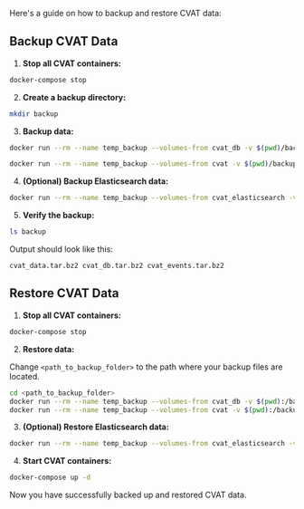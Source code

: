 Here's a guide on how to backup and restore CVAT data:

## Backup CVAT Data

1. **Stop all CVAT containers:**

```bash
docker-compose stop
```

2. **Create a backup directory:**

```bash
mkdir backup
```

3. **Backup data:**

```bash
docker run --rm --name temp_backup --volumes-from cvat_db -v $(pwd)/backup:/backup ubuntu bash -c "apt-get update && apt-get install -y bzip2 && tar -cjvf /backup/cvat_db.tar.bz2 /var/lib/postgresql/data"

docker run --rm --name temp_backup --volumes-from cvat -v $(pwd)/backup:/backup ubuntu bash -c "apt-get update && apt-get install -y bzip2 && tar -cjvf /backup/cvat_data.tar.bz2 /home/django/data"
```

4. **(Optional) Backup Elasticsearch data:**

```bash
docker run --rm --name temp_backup --volumes-from cvat_elasticsearch -v $(pwd)/backup:/backup ubuntu bash -c "apt-get update && apt-get install -y bzip2 && tar -cjvf /backup/cvat_events.tar.bz2 /usr/share/elasticsearch/data
```

5. **Verify the backup:**

```bash
ls backup
```

Output should look like this:
```
cvat_data.tar.bz2 cvat_db.tar.bz2 cvat_events.tar.bz2
```

## Restore CVAT Data

1. **Stop all CVAT containers:**

```bash
docker-compose stop
```

2. **Restore data:**

Change `<path_to_backup_folder>` to the path where your backup files are located.

```bash
cd <path_to_backup_folder>
docker run --rm --name temp_backup --volumes-from cvat_db -v $(pwd):/backup ubuntu bash -c "cd /var/lib/postgresql/data && tar -xvf /backup/cvat_db.tar.bz2 --strip 4"
docker run --rm --name temp_backup --volumes-from cvat -v $(pwd):/backup ubuntu bash -c "cd /home/django/data && tar -xvf /backup/cvat_data.tar.bz2 --strip 3"
```

3. **(Optional) Restore Elasticsearch data:**

```bash
docker run --rm --name temp_backup --volumes-from cvat_elasticsearch -v $(pwd):/backup ubuntu bash -c "cd /usr/share/elasticsearch/data && tar -xvf /backup/cvat_events.tar.bz2 --strip 4"
```

4. **Start CVAT containers:**

```bash
docker-compose up -d
```

Now you have successfully backed up and restored CVAT data.
